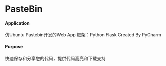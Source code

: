 # PasteBin

#### Application
仿Ubuntu Pastebin开发的Web App
框架：Python Flask
Created By PyCharm

#### Purpose
快速保存和分享您的代码，提供代码高亮和下载支持